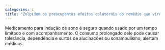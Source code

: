 ```yaml
---
categories: c
title: "Zolpidem os preocupantes efeitos colaterais do remédio que virou moda entre os jovens"
---
```

Medicamento para indução de sono é seguro quando usado por um tempo limitado e com acompanhamento. O consumo prolongado dele pode causar tolerância, dependência e surtos de alucinações ou sonambulismo, alertam médicos.